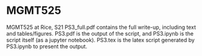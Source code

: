# MGMT525
MGMT525 at Rice, S21
PS3_full.pdf contains the full write-up, including text and tables/figures.
PS3.pdf is the output of the script, and PS3.ipynb is the script itself (as a jupyter notebook).
PS3.tex is the latex script generated by PS3.ipynb to present the output.
